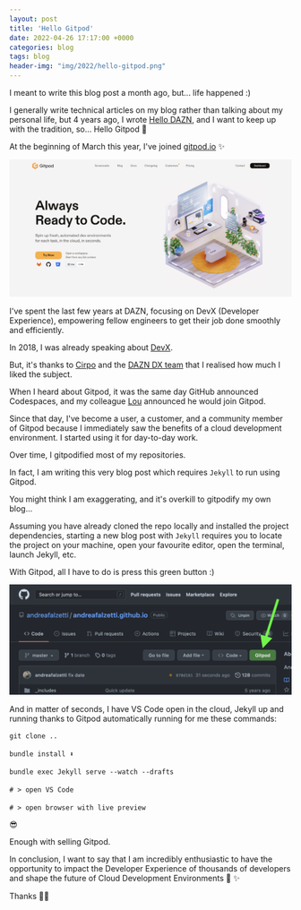 ```yaml
---
layout: post
title: 'Hello Gitpod'
date: 2022-04-26 17:17:00 +0000
categories: blog
tags: blog
header-img: "img/2022/hello-gitpod.png"
---
```


I meant to write this blog post a month ago, but... life happened :)

I generally write technical articles on my blog rather than talking about my personal life, but 4 years ago, I wrote [Hello DAZN](https://andreafalzetti.github.io/blog/2017/11/01/hello-dazn.html), and I want to keep up with the tradition, so... Hello Gitpod 🧡

At the beginning of March this year, I've joined [gitpod.io](https://gitpod.io) ✨

![gitpod](/img/2022/gitpod.png)

I've spent the last few years at DAZN, focusing on DevX (Developer Experience), empowering fellow engineers to get their job done smoothly and efficiently.

In 2018, I was already speaking about [DevX](https://andreafalzetti.github.io/blog/2018/10/25/10-tools-to-boost-your-developer-experience.html).

But, it's thanks to [Cirpo](https://uk.linkedin.com/in/cirpo) and the [DAZN DX team](https://medium.com/dazn-tech/developer-experience-dx-at-dazn-e6de9a0208d2) that I realised how much I liked the subject.

When I heard about Gitpod, it was the same day GitHub announced Codespaces, and my colleague [Lou](https://uk.linkedin.com/in/loujaybee) announced he would join Gitpod.

Since that day, I've become a user, a customer, and a community member of Gitpod because I immediately saw the benefits of a cloud development environment. I started using it for day-to-day work.

Over time, I gitpodified most of my repositories.

In fact, I am writing this very blog post which requires `Jekyll` to run using Gitpod.

You might think I am exaggerating, and it's overkill to gitpodify my own blog...

Assuming you have already cloned the repo locally and installed the project dependencies, starting a new blog post with `Jekyll` requires you to locate the project on your machine, open your favourite editor, open the terminal, launch Jekyll, etc. 

With Gitpod, all I have to do is press this green button :)

![gitpod-btn](/img/2022/blog-gitpod-btn.png)

And in matter of seconds, I have VS Code open in the cloud, Jekyll up and running thanks to Gitpod automatically running for me these commands:

```shell
git clone ..

bundle install ⬇️

bundle exec Jekyll serve --watch --drafts

# > open VS Code

# > open browser with live preview
```

😎

Enough with selling Gitpod.

In conclusion, I want to say that I am incredibly enthusiastic to have the opportunity to impact the Developer Experience of thousands of developers and shape the future of Cloud Development Environments 🧡 ✨

Thanks 🙏👋
